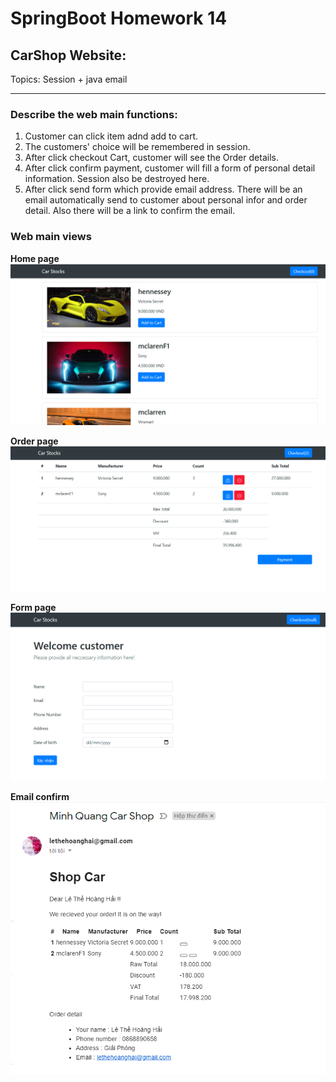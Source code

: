 SpringBoot Homework 14
===
## CarShop Website:
Topics: Session + java email

---
### Describe the web main functions:
1. Customer can click item adnd add to cart.
2. The customers' choice will be remembered in session.
3. After click checkout Cart, customer will see the Order details.
4. After click confirm payment, customer will fill a form of personal detail information. Session also be destroyed here.
5. After click send form which provide email address. There will be an email automatically send to customer about personal infor and order detail.
    Also there will be a link to confirm the email.  
    
### Web main views

**Home page**
![](homePage-view.jpg)

**Order page**
![](checkOutView.jpg)

**Form page**
![](personFormView.jpg)


**Email confirm**
![](emailView.jpg)